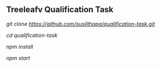 ## Treeleafv Qualification Task

*git clone https://github.com/susilthapa/qualification-task.git*

*cd qualification-task*

*npm install*

*npm start*
